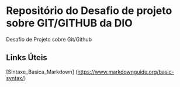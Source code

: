 # Repositório do Desafio de projeto sobre GIT/GITHUB da DIO
Desafio de Projeto sobre Git/Github

## Links Úteis
[Sintaxe_Basica_Markdown] (https://www.markdownguide.org/basic-syntax/)
